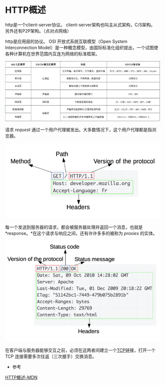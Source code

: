 # HTTP概述

http是一个client-server协议。
client-server架构也叫主从式架构，C/S架构。
另外还有P2P架构。（点对点网络）

http是应用层的协议。
OSI 开放式系统互联模型（Open System Interconnection Model）是一种概念模型，由国际标准化组织提出，一个试图使各种计算机在世界范围内互连为网络的标准框架。

![OSI模型](OSI模型.png)

请求 *request* 通过一个用户代理被发出。大多数情况下，这个用户代理都是指浏览器。

![request](HTTP_Request.png)

每一个发送到服务器的请求，都会被服务器处理并返回一个消息，也就是*response。*在这个请求与响应之间，还有许许多多的被称为 *proxies* 的实体。

![response](HTTP_Response.png)

在客户端与服务器能够交互之前，必须在这两者间建立一个[TCP]([https://zh.wikipedia.org/wiki/%E4%BC%A0%E8%BE%93%E6%8E%A7%E5%88%B6%E5%8D%8F%E8%AE%AE](https://zh.wikipedia.org/wiki/传输控制协议))链接，打开一个 TCP 连接需要多次往返（三次握手）交换消息。

- 参考

[HTTP概述-MDN](https://developer.mozilla.org/zh-CN/docs/Web/HTTP/Overview)





